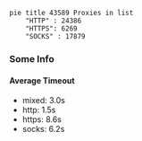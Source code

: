 
```mermaid
pie title 43589 Proxies in list
    "HTTP" : 24386
    "HTTPS": 6269
    "SOCKS" : 17879
```

### Some Info
#### Average Timeout

- mixed: 3.0s
- http: 1.5s
- https: 8.6s
- socks: 6.2s